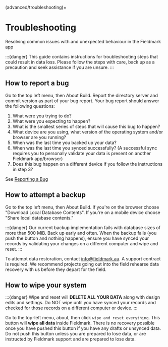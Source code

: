 (advanced/troubleshooting)=
# Troubleshooting

Resolving common issues with and unexpected behaviour in the Fieldmark app

:::{danger}
This guide contains instructions for troubleshooting steps that could result in data loss. Please follow the steps with care, back up as a precaution and seek  assistance if you are unsure.
:::

## How to report a bug

Go to the top left menu, then About Build. Report the directory server and commit version as part of your bug report. Your bug report should answer the following questions:

1. What were you trying to do?
2. What were you expecting to happen?
3. What is the smallest series of steps that will cause this bug to happen?
4. What device are you using, what version of the operating system and/or browser are you running?
5. When was the last time you backed up your data?
6. When was the last time you synced successfully? (A successful sync requires you to personally validate your data is present on another Fieldmark app/browser)
7. Does this bug happen on a different device if you follow the instructions in step 3?

See [Reporting a Bug](advanced/bug-report)

## How to attempt a backup

Go to the top left menu, then About Build. If you're on the browser choose "Download Local Database Contents". If you're on a mobile device choose "Share local database contents."

:::{danger}
Our current backup implementation fails with database sizes of more than 500 MiB. Back up early and often. When the backup fails (you push the button and nothing happens), ensure you have synced your records by validating your changes on a different computer and wipe and reset.
:::

To attempt data restoration, contact info@fieldmark.au. A support contract is required. We recommend projects going out into the field rehearse data recovery with us before they depart for the field.

## How to wipe your system

:::{danger}
Wipe and reset will **DELETE ALL YOUR DATA** along with design edits and settings. Do NOT wipe until you have synced your records and checked for those records on a different computer or device.
:::

Go to the top-left menu, about, then click `wipe and reset everything`. This button will **wipe all data** inside Fieldmark. There is no recovery possible once you have pushed this button if you have any drafts or unsynced data. Do not push this button unless you are prepared to lose data, or are instructed by Fieldmark support and are prepared to lose data.
